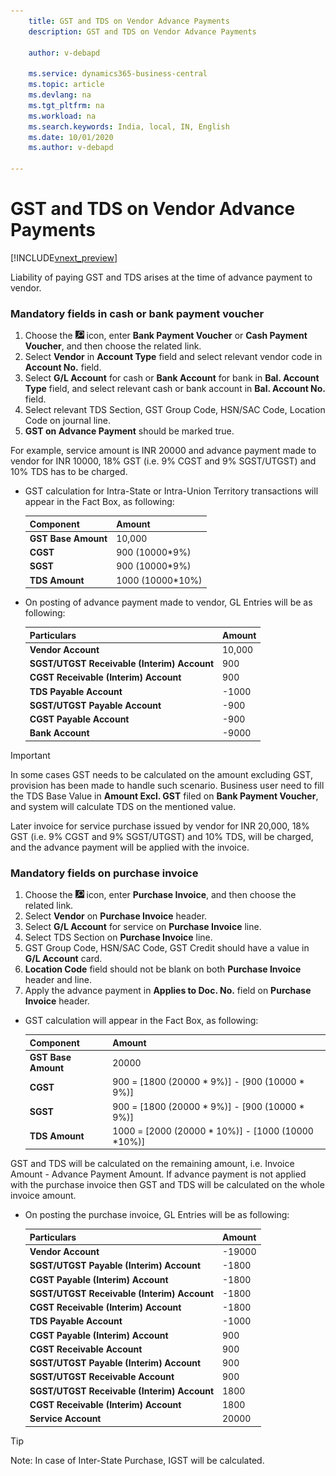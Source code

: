 ```yaml
---
    title: GST and TDS on Vendor Advance Payments
    description: GST and TDS on Vendor Advance Payments

    author: v-debapd

    ms.service: dynamics365-business-central
    ms.topic: article
    ms.devlang: na
    ms.tgt_pltfrm: na
    ms.workload: na
    ms.search.keywords: India, local, IN, English
    ms.date: 10/01/2020
    ms.author: v-debapd

---
```

# GST and TDS on Vendor Advance Payments

[!INCLUDE[vnext_preview](../../includes/vnext_preview.md)]

Liability of paying GST and TDS arises at the time of advance payment to vendor.

### Mandatory fields in cash or bank payment voucher

1. Choose the ![Search for Page or Report](image/search_small.png "Search for Page or Report icon") icon, enter **Bank Payment Voucher** or **Cash Payment Voucher**, and then choose the related link.
2. Select **Vendor** in **Account Type** field and select relevant vendor code in **Account No.** field.
3. Select **G/L Account** for cash or **Bank Account** for bank in **Bal. Account Type** field, and select relevant cash or bank account in **Bal. Account No.** field.
4. Select relevant TDS Section, GST Group Code, HSN/SAC Code, Location Code on journal line.
5. **GST on Advance Payment** should be marked true. 

For example, service amount is INR 20000 and advance payment made to vendor for INR 10000, 18% GST (i.e. 9% CGST and 9% SGST/UTGST) and 10% TDS has to be charged.

- GST calculation for Intra-State or Intra-Union Territory transactions will appear in the Fact Box, as following:
    
    |Component|Amount|
    |----------------------------------|---------------------------------------|  
    |**GST Base Amount**|10,000|  
    |**CGST**|900 (10000*9%)|  
    |**SGST**|900 (10000*9%)| 
    |**TDS Amount**|1000 (10000*10%)|

- On posting of advance payment made to vendor, GL Entries will be as following:

    |Particulars|Amount|
    |----------------------------------|---------------------------------------|  
    |**Vendor Account**|10,000|  
    |**SGST/UTGST Receivable (Interim) Account**|900|  
    |**CGST Receivable (Interim) Account**|900| 
    |**TDS Payable Account**|-1000|
    |**SGST/UTGST Payable Account**|-900| 
    |**CGST Payable Account**|-900| 
    |**Bank Account**|-9000| 

> [!IMPORTANT]
> In some cases GST needs to be calculated on the amount excluding GST, provision has been made to handle such scenario. Business user need to fill the TDS Base Value in **Amount Excl. GST** filed on **Bank Payment Voucher**, and system will calculate TDS on the mentioned value.

Later invoice for service purchase issued by vendor for INR 20,000, 18% GST (i.e. 9% CGST and 9% SGST/UTGST) and 10% TDS, will be charged, and the advance payment will be applied with the invoice.

### Mandatory fields on purchase invoice

1. Choose the ![Search for Page or Report](image/search_small.png "Search for Page or Report icon") icon, enter **Purchase Invoice**, and then choose the related link.
2. Select **Vendor** on **Purchase Invoice** header.
3. Select **G/L Account** for service on **Purchase Invoice** line.
4. Select TDS Section on **Purchase Invoice** line.
5. GST Group Code, HSN/SAC Code, GST Credit should have a value in **G/L Account** card.
6. **Location Code** field should not be blank on both **Purchase Invoice** header and line.
7. Apply the advance payment in **Applies to Doc. No.** field on **Purchase Invoice** header.
  
- GST calculation will appear in the Fact Box, as following:

  |Component|Amount|
  |----------------------------------|---------------------------------------|  
  |**GST Base Amount**|20000|  
  |**CGST**|900 = [1800 (20000 * 9%)] - [900 (10000 * 9%)]|  
  |**SGST**|900 = [1800 (20000 * 9%)] - [900 (10000 * 9%)]| 
  |**TDS Amount**|1000 = [2000 (20000 * 10%)] - [1000 (10000 *10%)]|

GST and TDS will be calculated on the remaining amount, i.e. Invoice Amount - Advance Payment Amount. If advance payment is not applied with the purchase invoice then GST and TDS will be calculated on the whole invoice amount.

- On posting the purchase invoice, GL Entries will be as following:

    |Particulars|Amount|
    |----------------------------------|---------------------------------------|  
    |**Vendor Account**|-19000|  
    |**SGST/UTGST Payable (Interim) Account**|-1800|
    |**CGST Payable (Interim) Account**|-1800|
    |**SGST/UTGST Receivable (Interim) Account**|-1800|
    |**CGST Receivable (Interim) Account**|-1800|
    |**TDS Payable Account**|-1000|
    |**CGST Payable (Interim) Account**|900|
    |**CGST Receivable Account**|900|
    |**SGST/UTGST Payable (Interim) Account**|900|
    |**SGST/UTGST Receivable  Account**|900|
    |**SGST/UTGST Receivable (Interim) Account**|1800|
    |**CGST Receivable (Interim) Account**|1800|
    |**Service Account**|20000|

>[!Tip]
>
> Note: In case of Inter-State Purchase, IGST will be calculated.






































